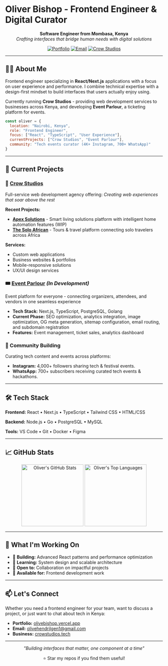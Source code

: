 # Oliver Bishop - Frontend Engineer & Digital Curator

<div align="center">
  
**Software Engineer from Mombasa, Kenya**  
*Crafting interfaces that bridge human needs with digital solutions*

[![Portfolio](https://img.shields.io/badge/Portfolio-FF6B6B?style=flat&logo=vercel&logoColor=white)](https://olivebishop.vercel.app)
[![Email](https://img.shields.io/badge/Contact-0077B5?style=flat&logo=gmail&logoColor=white)](mailto:olivehendrilgen1@gmail.com)
[![Crow Studios](https://img.shields.io/badge/Crow%20Studios-4ECDC4?style=flat&logo=react&logoColor=white)](https://crowstudios.tech)

</div>

---

## 👨‍💻 About Me

Frontend engineer specializing in **React/Next.js** applications with a focus on user experience and performance. I combine technical expertise with a design-first mindset to build interfaces that users actually enjoy using.

Currently running **Crow Studios** - providing web development services to businesses across Kenya, and developing **Event Parlour**, a ticketing platform for events.

```javascript
const oliver = {
  location: "Nairobi, Kenya",
  role: "Frontend Engineer",
  focus: ["React", "TypeScript", "User Experience"],
  currentProjects: ["Crow Studios", "Event Parlour"],
  community: "Tech events curator (4K+ Instagram, 700+ WhatsApp)"
}
```

---

## 🚀 Current Projects

### 🎨 [Crow Studios](https://crowstudios.tech)
Full-service web development agency offering:
*Creating web experiences that soar above the rest*

**Recent Projects:**
- **[Apex Solutions](https://apex-sol.vercel.app)** - Smart living solutions platform with intelligent home automation features (WIP)
- **[The Solo African](https://www.thesolofafrican.com/)** - Tours & travel platform connecting solo travelers across Africa

**Services:**
- Custom web applications
- Business websites & portfolios  
- Mobile-responsive solutions
- UX/UI design services

### 🎟️ [Event Parlour](https://eventparlour.com) *(In Development)*
Event platform for everyone - connecting organizers, attendees, and vendors in one seamless experience
- **Tech Stack:** Next.js, TypeScript, PostgreSQL, Golang
- **Current Phase:** SEO optimization, analytics integration, image optimization, OG meta generation, sitemap configuration, email routing, and subdomain registration
- **Features:** Event management, ticket sales, analytics dashboard

### 📡 Community Building
Curating tech content and events across platforms:
- **Instagram:** 4,000+ followers sharing tech & festival events.
- **WhatsApp:** 700+ subscribers receiving curated tech events & hackathons.

---

## 🛠️ Tech Stack

**Frontend:** React • Next.js • TypeScript • Tailwind CSS • HTML/CSS

**Backend:** Node.js • Go • PostgreSQL • MySQL

**Tools:** VS Code • Git • Docker • Figma

---

## 📈 GitHub Stats

<div align="center">
  
<img alt="Oliver's GitHub Stats" src="https://denvercoder1-github-readme-stats.vercel.app/api/?username=olivebishop&show_icons=true&include_all_commits=true&count_private=true&theme=react&hide_border=true&bg_color=1F222E&title_color=68C3D4&icon_color=FFE8D1&hide_title=true" height="198px"/>

<img alt="Oliver's Top Languages" src="https://github-readme-stats.vercel.app/api/top-langs?username=olivebishop&langs_count=4&layout=compact&theme=react&bg_color=1F222E&title_color=68C3D4&icon_color=F8D866&border_color=1F222E&hide=JavaScript,CSS,Java,HTML,c%2B%2B,Ren'Py&include_all_commits=true&count_private=true" height="198px"/>


</div>

---

## 🎯 What I'm Working On

- 🔧 **Building:** Advanced React patterns and performance optimization
- 🌱 **Learning:** System design and scalable architecture  
- 🤝 **Open to:** Collaboration on impactful projects
- 💼 **Available for:**  Frontend development  work

---

## 📫 Let's Connect

Whether you need a frontend engineer for your team, want to discuss a project, or just want to chat about tech in Kenya:

- **Portfolio:** [olivebishop.vercel.app](https://olivebishop.vercel.app)
- **Email:** [olivehendrilgen1@gmail.com](mailto:olivehendrilgen1@gmail.com)
- **Business:** [crowstudios.tech](https://crowstudios.tech)

---

<div align="center">
  
*"Building interfaces that matter, one component at a time"*

⭐ Star my repos if you find them useful!

</div>
